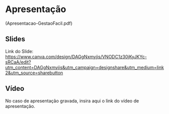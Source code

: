 
# Apresentação
(Apresentacao-GestaoFacil.pdf)

## Slides

Link do Slide: https://www.canva.com/design/DAGgNxmyjis/VNODC1z30jKyJKYc-sRCaA/edit?utm_content=DAGgNxmyjis&utm_campaign=designshare&utm_medium=link2&utm_source=sharebutton

## Vídeo

No caso de apresentação gravada, insira aqui o link do vídeo de apresentação.

